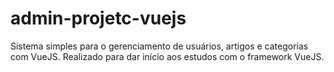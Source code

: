 # admin-projetc-vuejs
Sistema simples para o gerenciamento de usuários, artigos e categorias com VueJS.
Realizado para dar início aos estudos com o framework VueJS.

